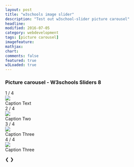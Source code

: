 ```yaml
---
layout: post
title: "w3schools image slider"
description: "Test out w3school-slider picture carousel"
headline: 
modified: 2016-07-05
category: webdevelopment
tags: [picture carousel]
imagefeature: 
mathjax: 
chart: 
comments: false
featured: true
w3Loaded: true
---
```

<style>
body{
/*background-image: url('{{ site.url }}/images/orient1.png'); 
background-repeat:repeat;  
*/

}
</style>
  
### Picture  carousel -  W3schools Sliders   8
<div class="slideshow-container">
  <div class="mySlides">
    <div class="numbertext">1 / 4</div>
    <img src="{{ site.url }}/images/fc1.jpg" >
    <div class="text">Caption Text</div>
  </div>

  <div class="mySlides">
    <div class="numbertext">2 / 4</div>
    <img src="{{ site.url }}/images/kitchen_adventurer_lemon.jpg" >
    <div class="text">Caption Two</div>
  </div>

  <div class="mySlides">
    <div class="numbertext">3 / 4</div>
    <img src="{{ site.url }}/images/kitchen_adventurer_donut.jpg" >
    <div class="text">Caption Three</div>
  </div>

   <div class="mySlides">
    <div class="numbertext">4 / 4</div>
    <img src="{{ site.url }}/images/tree1.jpg" >
    <div class="text">Caption Three</div>
  </div>
  
  <a class="prev" >&#10094;</a>
  <a class="next" >&#10095;</a>
</div>
<br>

<div style="text-align:center">
  <span class="dot" ></span> 
  <span class="dot" ></span> 
  <span class="dot" ></span> 
  <span class="dot" ></span>   
</div>


